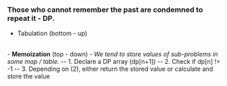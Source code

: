 ### Those who cannot remember the past are condemned to repeat it - DP.

- Tabulation (bottom - up)
<br> 
- <strong>Memoization</strong> (top - down) - <i>We tend to store values of sub-problems in some map / table</i>.
-- 1. Declare a DP array (dp[n+1])
-- 2. Check if dp[n] != -1
-- 3. Depending on (2), either return the stored value or calculate and store the value